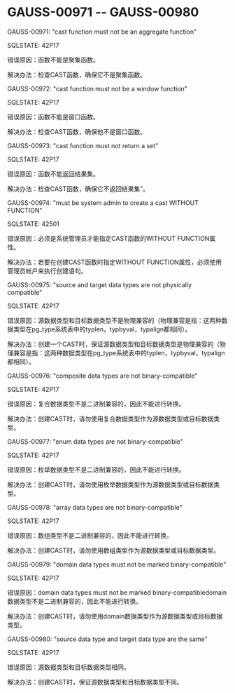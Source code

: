 # GAUSS-00971 -- GAUSS-00980<a name="ZH-CN_TOPIC_0302073295"></a>

GAUSS-00971: "cast function must not be an aggregate function"

SQLSTATE: 42P17

错误原因：函数不能是聚集函数。

解决办法：检查CAST函数，确保它不是聚集函数。

GAUSS-00972: "cast function must not be a window function"

SQLSTATE: 42P17

错误原因：函数不能是窗口函数。

解决办法：检查CAST函数，确保他不是窗口函数。

GAUSS-00973: "cast function must not return a set"

SQLSTATE: 42P17

错误原因：函数不能返回结果集。

解决办法：检查CAST函数，确保它不返回结果集"。

GAUSS-00974: "must be system admin to create a cast WITHOUT FUNCTION"

SQLSTATE: 42501

错误原因：必须是系统管理员才能指定CAST函数的WITHOUT FUNCTION属性。

解决办法：若要在创建CAST函数时指定WITHOUT FUNCTION属性，必须使用管理员帐户来执行创建语句。

GAUSS-00975: "source and target data types are not physically compatible"

SQLSTATE: 42P17

错误原因：源数据类型和目标数据类型不是物理兼容的（物理兼容是指：这两种数据类型在pg\_type系统表中的typlen，typbyval，typalign都相同）。

解决办法：创建一个CAST时，保证源数据类型和目标数据类型是物理兼容的（物理兼容是指：这两种数据类型在pg\_type系统表中的typlen，typbyval，typalign都相同）。

GAUSS-00976: "composite data types are not binary-compatible"

SQLSTATE: 42P17

错误原因：复合数据类型不是二进制兼容的，因此不能进行转换。

解决办法：创建CAST时，请勿使用复合数据类型作为源数据类型或目标数据类型。

GAUSS-00977: "enum data types are not binary-compatible"

SQLSTATE: 42P17

错误原因：枚举数据类型不是二进制兼容的，因此不能进行转换。

解决办法：创建CAST时，请勿使用枚举数据类型作为源数据类型或目标数据类型。

GAUSS-00978: "array data types are not binary-compatible"

SQLSTATE: 42P17

错误原因：数组类型不是二进制兼容的，因此不能进行转换。

解决办法：创建CAST时，请勿使用数组类型作为源数据类型或目标数据类型。

GAUSS-00979: "domain data types must not be marked binary-compatible"

SQLSTATE: 42P17

错误原因：domain data types must not be marked binary-compatibledomain数据类型不是二进制兼容的，因此不能进行转换。

解决办法：创建CAST时，请勿使用domain数据类型作为源数据类型或目标数据类型。

GAUSS-00980: "source data type and target data type are the same"

SQLSTATE: 42P17

错误原因：源数据类型和目标数据类型相同。

解决办法：创建CAST时，保证源数据类型和目标数据类型不同。

